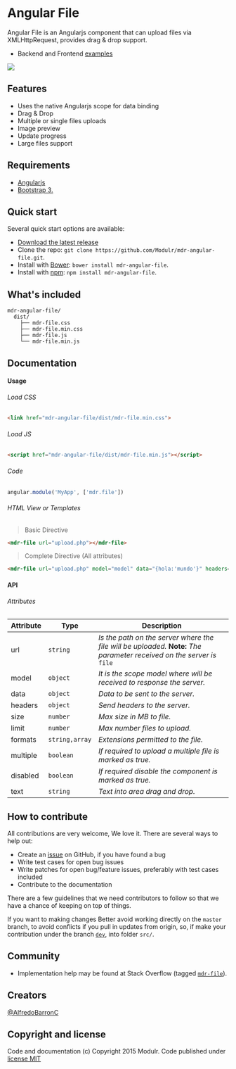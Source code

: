 # Angular File
Angular File is an Angularjs component that can upload files via XMLHttpRequest, provides drag & drop support.

- Backend and Frontend [examples](https://github.com/Modulr/mdr-angular-file/tree/master/examples)

![](http://modulr.io/img/preview/mdr-angular-file.png)

## Features

- Uses the native Angularjs scope for data binding
- Drag & Drop
- Multiple or single files uploads
- Image preview
- Update progress
- Large files support


## Requirements

- [Angularjs](https://angularjs.org/)
- [Bootstrap 3.](http://getbootstrap.com/)

## Quick start

Several quick start options are available:

- [Download the latest release](https://github.com/Modulr/mdr-angular-file/archive/master.zip)
- Clone the repo: `git clone https://github.com/Modulr/mdr-angular-file.git`.
- Install with [Bower](http://bower.io/): `bower install mdr-angular-file`.
- Install with [npm](https://www.npmjs.com): `npm install mdr-angular-file`.

## What's included

```
mdr-angular-file/
  dist/
    ├── mdr-file.css
    ├── mdr-file.min.css
    ├── mdr-file.js
    └── mdr-file.min.js
```

## Documentation

#### Usage

###### Load CSS

```html
<link href="mdr-angular-file/dist/mdr-file.min.css">
```

###### Load JS

```html
<script href="mdr-angular-file/dist/mdr-file.min.js"></script>
```

###### Code

```js
angular.module('MyApp', ['mdr.file'])
```

###### HTML View or Templates

> Basic Directive

```html
<mdr-file url="upload.php"></mdr-file>
```

> Complete Directive (All attributes)

```html
<mdr-file url="upload.php" model="model" data="{hola:'mundo'}" headers="{token:'shhh'}" size="5" limit="10" formats="'jpg,png,gif'" disabled="true" multiple="true" text="Arrastra o haz clic aquí"></mdr-file>
```

#### API

###### Attributes

Attribute | Type | Description
--- | --- | ---
url | `string` | *Is the path on the server where the file will be uploaded.* **Note:** *The parameter received on the server is* `file`
model | `object` | *It is the scope model where will be received to response the server.*
data | `object` | *Data to be sent to the server.*
headers | `object` | *Send headers to the server.*
size | `number` | *Max size in MB to file.*
limit | `number` | *Max number files to upload.*
formats | `string,array` | *Extensions permitted to the file.*
multiple | `boolean` | *If required to upload a multiple file is marked as true.*
disabled | `boolean` | *If required disable the component is marked as true.*
text | `string` | *Text into area drag and drop.*

## How to contribute

All contributions are very welcome, We love it. There are several ways to help out:

- Create an [issue](https://github.com/Modulr/mdr-angular-file/issues) on GitHub, if you have found a bug
- Write test cases for open bug issues
- Write patches for open bug/feature issues, preferably with test cases included
- Contribute to the documentation

There are a few guidelines that we need contributors to follow so that we have a chance of keeping on top of things.

If you want to making changes Better avoid working directly on the `master` branch, to avoid conflicts if you pull in updates from origin, so, if make your contribution under the branch [`dev`](https://github.com/Modulr/mdr-angular-file/tree/dev), into folder `src/`.

## Community

- Implementation help may be found at Stack Overflow (tagged [`mdr-file`](http://stackoverflow.com/questions/tagged/mdr-file)).

## Creators

[@AlfredoBarronC](https://twitter.com/AlfredoBarronC)

## Copyright and license

Code and documentation (c) Copyright 2015 Modulr. Code published under [license MIT](https://github.com/Modulr/mdr-angular-file/blob/master/LICENSE)
